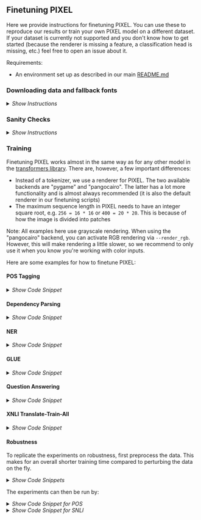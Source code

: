 ## Finetuning PIXEL

Here we provide instructions for finetuning PIXEL. You can use these to reproduce our results or train your own PIXEL model on a different dataset. If your dataset is currently not supported and you don't know how to get started (because the renderer is missing a feature, a classification head is missing, etc.) feel free to open an issue about it. 

Requirements:
- An environment set up as described in our main [README.md](https://github.com/xplip/pixel/blob/main/README.md)

### Downloading data and fallback fonts
<details>
  <summary><i>Show Instructions</i></summary>
&nbsp;

#### Fallback fonts
We provide a script to download fallback fonts for the `PangoCairoTextRenderer`. It is not necessary to use fallback fonts because our default `GoNotoCurrent.ttf` font already covers most languages/scripts. The renderer will log warnings if it encounters unknown glyphs. If that happens, you should definitely consider downloading the fallback fonts and passing the folder to the renderer via `--fallback_fonts_dir` so everything is rendered correctly:
  
```bash
python scripts/data/download_fallback_fonts.py <output_dir>
```

#### Data 
Note: For GLUE, QA, and NLI tasks we fully relied on HuggingFace datasets, so downloading them manually is not necessary

```bash
# Create a folder in which we keep the data
mkdir -p data
  
# MasakhaNER
git clone https://github.com/masakhane-io/masakhane-ner.git data/masakhane-ner
  
# UD data for parsing and POS tagging
wget -qO- https://lindat.mff.cuni.cz/repository/xmlui/bitstream/handle/11234/1-4758/ud-treebanks-v2.10.tgz | tar xvz -C data
  
# SNLI for robustness experiments
cd data
wget https://nlp.stanford.edu/projects/snli/snli_1.0.zip
unzip snli_1.0.zip && rm -rf snli_1.0.zip
cd ..
```

</details>

### Sanity Checks
<details>
  <summary><i>Show Instructions</i></summary>
&nbsp;
  
Before training your own models it makes sense to first run an evaluation of our finetuned models to check that everything is set up correctly. Here are some examples for how to do that:

#### POS Tagging
```bash
# Should achieve an eval_accuracy of 86.8 and test_accuracy of 86.0

export DATA_DIR="data/ud-treebanks-v2.10/UD_Vietnamese-VTB"
export MODEL="Team-PIXEL/pixel-base-finetuned-pos-ud-vietnamese-vtb"

python scripts/training/run_pos.py \
  --model_name_or_path=${MODEL} \
  --data_dir=${DATA_DIR} \
  --remove_unused_columns=False \
  --do_eval \
  --do_predict \
  --max_seq_length=256 \
  --output_dir=test-pos \
  --report_to=wandb \
  --log_predictions \
  --overwrite_cache \
  --fallback_fonts_dir=<path_to_your_fallback_fonts_dir  # not necessary here, but good to check that it works
```
  
#### Dependency Parsing
```bash
# Should achieve an eval_las of 82.2 and test_las of 83.9

export DATA_DIR="data/ud-treebanks-v2.10/UD_Coptic-Scriptorium"
export MODEL="Team-PIXEL/pixel-base-finetuned-parsing-ud-coptic-scriptorium"

python scripts/training/run_ud.py \
  --model_name_or_path=${MODEL} \
  --data_dir=${DATA_DIR} \
  --remove_unused_columns=False \
  --do_eval \
  --do_predict \
  --max_seq_length=256 \
  --output_dir=test-ud \
  --report_to=wandb \
  --log_predictions \
  --overwrite_cache \
  --fallback_fonts_dir=<path_to_your_fallback_fonts_dir  # not necessary here, but good to check that it works
```

#### NER
  
```bash
# Should achieve eval_f1 of 55.0 and test_f1 of 49.0

export LANG="amh"
export DATA_DIR="data/masakhane-ner/data/${LANG}"
export MODEL="Team-PIXEL/pixel-base-finetuned-masakhaner-${LANG}"

python scripts/training/run_ner.py \
  --model_name_or_path=${MODEL} \
  --data_dir=${DATA_DIR} \
  --remove_unused_columns=False \
  --do_eval \
  --do_predict \
  --max_seq_length=196 \
  --output_dir=test-ner \
  --report_to=wandb \
  --log_predictions \
  --overwrite_cache \
  --fallback_fonts_dir=<path_to_your_fallback_fonts_dir  # not necessary here, but good to check that it works
```

#### GLUE
  
```bash
# Should achieve eval_sst2_accuracy of 90.3

export TASK_NAME="sst2"
export MODEL="Team-PIXEL/pixel-base-finetuned-sst2"

python scripts/training/run_glue.py \
  --model_name_or_path=${MODEL} \
  --rendering_backend="pygame" \
  --pooling_mode="mean" \
  --task_name=${TASK_NAME} \
  --remove_unused_columns=False \
  --do_eval \
  --do_predict \
  --max_seq_length=256 \
  --output_dir=test-glue \
  --report_to=wandb \
  --log_predictions \
  --overwrite_cache
```
  
#### Question Answering
  
```bash
# Should achieve eval_f1 of 81.6 and eval_exact_match of 71.7

export DATASET_NAME="squad"
export MODEL="Team-PIXEL/pixel-base-finetuned-squadv1"

python scripts/training/run_qa.py \
  --model_name_or_path=${MODEL} \
  --dataset_name=${DATASET_NAME} \
  --remove_unused_columns=False \
  --do_eval \
  --per_device_eval_batch_size=128 \
  --max_seq_length=400 \
  --doc_stride=160 \
  --output_dir=test-qa \
  --report_to=wandb \
  --overwrite_cache \
  --metric_for_best_model=eval_f1 \
  --fallback_fonts_dir=<path_to_your_fallback_fonts_dir  # not necessary here, but good to check that it works
```

</details>


### Training
 
Finetuning PIXEL works almost in the same way as for any other model in the [transformers library](https://github.com/huggingface/transformers). There are, however, a few important differences:
- Instead of a tokenizer, we use a renderer for PIXEL. The two available backends are "pygame" and "pangocairo". The latter has a lot more functionality and is almost always recommended (it is also the default renderer in our finetuning scripts)
- The maximum sequence length in PIXEL needs to have an integer square root, e.g. `256 = 16 * 16` or `400 = 20 * 20`. This is because of how the image is divided into patches

Note: All examples here use grayscale rendering. When using the "pangocairo" backend, you can activate RGB rendering via `--render_rgb`. However, this will make rendering a little slower, so we recommend to only use it when you know you're working with color inputs.

Here are some examples for how to finetune PIXEL:

#### POS Tagging
<details>
  <summary><i>Show Code Snippet</i></summary>
&nbsp;

```bash
# Optional wandb environment vars
export WANDB_PROJECT="pixel-experiments"

# Settings
export TREEBANK="UD_Vietnamese-VTB"
export DATA_DIR="data/ud-treebanks-v2.10/${TREEBANK}"
export FALLBACK_FONTS_DIR="data/fallback_fonts"  # let's say this is where we downloaded the fonts to
export MODEL="Team-PIXEL/pixel-base" # also works with "bert-base-cased", "roberta-base", etc.
export SEQ_LEN=256
export BSZ=64
export GRAD_ACCUM=1
export LR=5e-5
export SEED=42
export NUM_STEPS=15000
  
export RUN_NAME="${TREEBANK}-$(basename ${MODEL})-${SEQ_LEN}-${BSZ}-${GRAD_ACCUM}-${LR}-${NUM_STEPS}-${SEED}"

python scripts/training/run_pos.py \
  --model_name_or_path=${MODEL} \
  --remove_unused_columns=False \
  --data_dir=${DATA_DIR} \
  --do_train \
  --do_eval \
  --do_predict \
  --dropout_prob=0.1 \
  --max_seq_length=${SEQ_LEN} \
  --max_steps=${NUM_STEPS} \
  --num_train_epochs=10 \
  --early_stopping \
  --early_stopping_patience=5 \
  --per_device_train_batch_size=${BSZ} \
  --gradient_accumulation_steps=${GRAD_ACCUM} \
  --learning_rate=${LR} \
  --warmup_steps=100 \
  --run_name=${RUN_NAME} \
  --output_dir=${RUN_NAME} \
  --overwrite_output_dir \
  --overwrite_cache \
  --logging_strategy=steps \
  --logging_steps=100 \
  --evaluation_strategy=steps \
  --eval_steps=500 \
  --save_strategy=steps \
  --save_steps=500 \
  --save_total_limit=5 \
  --report_to=wandb \
  --log_predictions \
  --load_best_model_at_end=True \
  --metric_for_best_model="eval_accuracy" \
  --fp16 \
  --half_precision_backend=apex \
  --fallback_fonts_dir=${FALLBACK_FONTS_DIR} \
  --seed=${SEED}
```

</details>

#### Dependency Parsing
<details>
  <summary><i>Show Code Snippet</i></summary>
&nbsp;

```bash
# Optional wandb environment vars
export WANDB_PROJECT="pixel-experiments"

# Settings
export TREEBANK="UD_Coptic-Scriptorium"
export DATA_DIR="data/ud-treebanks-v2.10/${TREEBANK}"
export FALLBACK_FONTS_DIR="data/fallback_fonts"  # let's say this is where we downloaded the fonts to
export MODEL="Team-PIXEL/pixel-base" # also works with "bert-base-cased", "roberta-base", etc.
export SEQ_LEN=256
export BSZ=64
export GRAD_ACCUM=1
export LR=8e-5
export SEED=42
export NUM_STEPS=15000
  
export RUN_NAME="${TREEBANK}-$(basename ${MODEL})-${SEQ_LEN}-${BSZ}-${GRAD_ACCUM}-${LR}-${NUM_STEPS}-${SEED}"

python scripts/training/run_ud.py \
  --model_name_or_path=${MODEL} \
  --remove_unused_columns=False \
  --data_dir=${DATA_DIR} \
  --do_train \
  --do_eval \
  --do_predict \
  --dropout_prob=0.1 \
  --max_seq_length=${SEQ_LEN} \
  --max_steps=${NUM_STEPS} \
  --num_train_epochs=10 \
  --early_stopping \
  --early_stopping_patience=5 \
  --per_device_train_batch_size=${BSZ} \
  --gradient_accumulation_steps=${GRAD_ACCUM} \
  --learning_rate=${LR} \
  --warmup_steps=100 \
  --run_name=${RUN_NAME} \
  --output_dir=${RUN_NAME} \
  --overwrite_output_dir \
  --overwrite_cache \
  --logging_strategy=steps \
  --logging_steps=100 \
  --evaluation_strategy=steps \
  --eval_steps=500 \
  --save_strategy=steps \
  --save_steps=500 \
  --save_total_limit=5 \
  --report_to=wandb \
  --log_predictions \
  --load_best_model_at_end=True \
  --metric_for_best_model="eval_las" \
  --fp16 \
  --half_precision_backend=apex \
  --fallback_fonts_dir=${FALLBACK_FONTS_DIR} \
  --seed=${SEED}
```

</details>

#### NER
<details>
  <summary><i>Show Code Snippet</i></summary>
&nbsp;

```bash
# Optional wandb environment vars
export WANDB_PROJECT="pixel-experiments"

# Settings
export LANG="amh"
export DATA_DIR="data/masakhane-ner/data/${LANG}"
export FALLBACK_FONTS_DIR="data/fallback_fonts"  # let's say this is where we downloaded the fonts to
export MODEL="Team-PIXEL/pixel-base" # also works with "bert-base-cased", "roberta-base", etc.
export SEQ_LEN=196
export BSZ=64
export GRAD_ACCUM=1
export LR=5e-5
export SEED=42
export NUM_STEPS=15000
  
export RUN_NAME="${LANG}-$(basename ${MODEL})-${SEQ_LEN}-${BSZ}-${GRAD_ACCUM}-${LR}-${NUM_STEPS}-${SEED}"

python scripts/training/run_ner.py \
  --model_name_or_path=${MODEL} \
  --remove_unused_columns=False \
  --data_dir=${DATA_DIR} \
  --do_train \
  --do_eval \
  --do_predict \
  --dropout_prob=0.1 \
  --max_seq_length=${SEQ_LEN} \
  --max_steps=${NUM_STEPS} \
  --num_train_epochs=10 \
  --early_stopping \
  --early_stopping_patience=5 \
  --per_device_train_batch_size=${BSZ} \
  --gradient_accumulation_steps=${GRAD_ACCUM} \
  --learning_rate=${LR} \
  --warmup_steps=100 \
  --run_name=${RUN_NAME} \
  --output_dir=${RUN_NAME} \
  --overwrite_output_dir \
  --overwrite_cache \
  --logging_strategy=steps \
  --logging_steps=100 \
  --evaluation_strategy=steps \
  --eval_steps=500 \
  --save_strategy=steps \
  --save_steps=500 \
  --save_total_limit=5 \
  --report_to=wandb \
  --log_predictions \
  --load_best_model_at_end=True \
  --metric_for_best_model="eval_f1" \
  --fp16 \
  --half_precision_backend=apex \
  --fallback_fonts_dir=${FALLBACK_FONTS_DIR} \
  --seed=${SEED}
```

</details>


#### GLUE
<details>
  <summary><i>Show Code Snippet</i></summary>
&nbsp;

```bash
  
# Note on GLUE: 
# We found that for some of the tasks (e.g. MNLI), PIXEL can get stuck in a bad local optimum
# A clear indicator of this is when the training loss is not decreasing substantially within the first 1k-3k steps
# If this happens, you can tweak the learning rate slightly, increase the batch size,
# change rendering backends, or often even just the random seed
# We are still trying to find the optimal training recipe for PIXEL on these tasks,
# the recipes used in the paper may not be the best ones out there

# Optional wandb environment vars
export WANDB_PROJECT="pixel-experiments"

# Settings
export TASK="sst2"
export MODEL="Team-PIXEL/pixel-base" # also works with "bert-base-cased", "roberta-base", etc.
export RENDERING_BACKEND="pygame"  # Consider trying out both "pygame" and "pangocairo" to see which one works best
export POOLING_MODE="mean" # Can be "mean", "max", "cls", or "pma1" to "pma8"
export SEQ_LEN=256
export BSZ=64
export GRAD_ACCUM=4  # We found that higher batch sizes can sometimes make training more stable
export LR=3e-5
export SEED=42
export NUM_STEPS=15000
  
export RUN_NAME="${TASK}-$(basename ${MODEL})-${POOLING_MODE}-${RENDERING_BACKEND}-${SEQ_LEN}-${BSZ}-${GRAD_ACCUM}-${LR}-${NUM_STEPS}-${SEED}"

python scripts/training/run_glue.py \
  --model_name_or_path=${MODEL} \
  --task_name=${TASK} \
  --rendering_backend=${RENDERING_BACKEND} \
  --pooling_mode=${POOLING_MODE} \
  --pooler_add_layer_norm=True \
  --remove_unused_columns=False \
  --do_train \
  --do_eval \
  --do_predict \
  --dropout_prob=0.1 \
  --max_seq_length=${SEQ_LEN} \
  --max_steps=${NUM_STEPS} \
  --num_train_epochs=10 \
  --early_stopping \
  --early_stopping_patience=5 \
  --per_device_train_batch_size=${BSZ} \
  --gradient_accumulation_steps=${GRAD_ACCUM} \
  --learning_rate=${LR} \
  --warmup_steps=100 \
  --run_name=${RUN_NAME} \
  --output_dir=${RUN_NAME} \
  --overwrite_output_dir \
  --overwrite_cache \
  --logging_strategy=steps \
  --logging_steps=100 \
  --evaluation_strategy=steps \
  --eval_steps=500 \
  --save_strategy=steps \
  --save_steps=500 \
  --save_total_limit=5 \
  --report_to=wandb \
  --log_predictions \
  --load_best_model_at_end=True \
  --metric_for_best_model="eval_accuracy" \
  --fp16 \
  --half_precision_backend=apex \
  --seed=${SEED}
```

</details>

#### Question Answering
<details>
  <summary><i>Show Code Snippet</i></summary>
&nbsp;

Note: If you know you are working with a right-to-left (RTL) language, you can pass `--is_rtl_language` to the QA script to override the automatic base direction check of the renderer

```bash

# Optional wandb environment vars
export WANDB_PROJECT="pixel-experiments"

# Settings
export DATASET_NAME="tydiqa"
export DATASET_CONFIG_NAME="secondary_task"
export MODEL="Team-PIXEL/pixel-base" # also works with "bert-base-cased", etc.
export FALLBACK_FONTS_DIR="data/fallback_fonts"  # let's say this is where we downloaded the fonts to
export SEQ_LEN=400
export STRIDE=160
export QUESTION_MAX_LEN=128
export BSZ=32
export GRAD_ACCUM=1
export LR=7e-5
export SEED=42
export NUM_STEPS=20000
  
export RUN_NAME="${DATASET_NAME}-$(basename ${MODEL})-${SEQ_LEN}-${BSZ}-${GRAD_ACCUM}-${LR}-${NUM_STEPS}-${SEED}"

python scripts/training/run_qa.py \
  --model_name_or_path=${MODEL} \
  --task_name=${TASK} \
  --pooling_mode=${POOLING_MODE} \
  --pooler_add_layer_norm=True \
  --dataset_name=${DATASET_NAME} \
  --dataset_config_name=${DATASET_CONFIG_NAME} \
  --remove_unused_columns=False \
  --do_train \
  --do_eval \
  --do_predict \
  --dropout_prob=0.1 \
  --max_seq_length=${SEQ_LEN} \
  --question_max_length=${QUESTION_MAX_LEN} \
  --doc_stride=${STRIDE} \
  --max_steps=${NUM_STEPS} \
  --num_train_epochs=10 \
  --early_stopping \
  --early_stopping_patience=5 \
  --per_device_train_batch_size=${BSZ} \
  --gradient_accumulation_steps=${GRAD_ACCUM} \
  --learning_rate=${LR} \
  --warmup_steps=100 \
  --run_name=${RUN_NAME} \
  --output_dir=${RUN_NAME} \
  --overwrite_output_dir \
  --overwrite_cache \
  --logging_strategy=steps \
  --logging_steps=100 \
  --evaluation_strategy=steps \
  --eval_steps=500 \
  --save_strategy=steps \
  --save_steps=500 \
  --save_total_limit=5 \
  --report_to=wandb \
  --log_predictions \
  --load_best_model_at_end=True \
  --metric_for_best_model="eval_f1" \
  --fp16 \
  --half_precision_backend=apex \
  --fallback_fonts_dir=${FALLBACK_FONTS_DIR} \
  --seed=${SEED}
```

</details>

#### XNLI Translate-Train-All
<details>
  <summary><i>Show Code Snippet</i></summary>
&nbsp;

```bash

# Optional wandb environment vars
export WANDB_PROJECT="pixel-experiments"

export MODEL="Team-PIXEL/pixel-base" # also works with "bert-base-cased", "bert-base-multilingual-cased", etc.
export POOLING_MODE="cls" # Can be "mean", "max", "cls", or "pma1" to "pma8"
export SEQ_LEN=196 # Must have an integer square root for PIXEL (e.g. 18*18=324)
export FALLBACK_FONTS_DIR="data/fallback_fonts"  # let's say this is where we downloaded the fonts to
export BSZ=128
export GRAD_ACCUM=2
export LR=2e-5
export SEED=42
export NUM_STEPS=50000

export RUN_NAME="xnli-$(basename ${MODEL})-${POOLING_MODE}-${SEQ_LEN}-${BSZ}-${GRAD_ACCUM}-${LR}-${NUM_STEPS}-${SEED}"
python PVE/scripts/training/run_xnli_translate_train_all.py \
  --model_name_or_path=${MODEL} \
  --remove_unused_columns=False \
  --do_train \
  --do_eval \
  --do_predict \
  --pooling_mode=${POOLING_MODE} \
  --pooler_add_layer_norm=True \
  --dropout_prob=0.1 \
  --max_seq_length=${SEQ_LEN} \
  --max_steps=${NUM_STEPS} \
  --num_train_epochs=10 \
  --per_device_train_batch_size=${BSZ} \
  --gradient_accumulation_steps=${GRAD_ACCUM} \
  --learning_rate=${LR} \
  --warmup_steps=1000 \
  --run_name=${RUN_NAME} \
  --output_dir=${RUN_NAME} \
  --overwrite_cache \
  --logging_strategy=steps \
  --logging_steps=100 \
  --evaluation_strategy=steps \
  --eval_steps=1000 \
  --save_strategy=steps \
  --save_steps=1000 \
  --save_total_limit=5 \
  --report_to=wandb \
  --log_predictions \
  --load_best_model_at_end=True \
  --metric_for_best_model="eval_accuracy" \
  --fp16 \
  --half_precision_backend=apex \
  --seed=${SEED} \
  --fallback_fonts_dir=${FALLBACK_FONTS_DIR}
```

</details>

#### Robustness

To replicate the experiments on robustness, first preprocess the data. This makes for an overall shorter training time compared to perturbing the data on the fly.

<details>
  <summary><i>Show Code Snippets</i></summary>
&nbsp;

For POS tagging:
```bash
python scripts/data/robustness/preprocess_pos.py \
  --attack="confusable" \
  --cpu_count=40
```
For SNLI (English):
```bash
python scripts/data/robustness/preprocess_snli.py \
  --attack="confusable" \
  --cpu_count=40
```
</details>

The experiments can then be run by:

<details>
  <summary><i>Show Code Snippet for POS</i></summary>
&nbsp;

```bash

# Optional wandb environment vars
export WANDB_PROJECT="pixel-experiments"

# Settings
export ROBUSTNESS_ATTACK="confusable"
export ROBUSTNESS_SEVERITY=20
export TREEBANK="UD_English-EWT"
export DATA_DIR="data/robustness/pos/${ROBUSTNESS_ATTACK}${ROBUSTNESS_SEVERITY}" 
export FALLBACK_FONTS_DIR="data/fallback_fonts" 
export MODEL="Team-PIXEL/pixel-base"
export SEQ_LEN=256
export BSZ=64
export GRAD_ACCUM=1
export LR=1e-5 
export SEED=42
export NUM_STEPS=15000
  
export RUN_NAME="${ROBUSTNESS_ATTACK}-${ROBUSTNESS_SEVERITY}-$(basename ${MODEL})-${SEQ_LEN}-${BSZ}-${GRAD_ACCUM}-${LR}-${NUM_STEPS}-${SEED}"

python scripts/training/run_pos.py \
  --model_name_or_path=${MODEL} \
  --remove_unused_columns=False \
  --data_dir=${DATA_DIR} \
  --do_train \
  --do_eval \
  --do_predict \
  --dropout_prob=0.1 \
  --max_seq_length=${SEQ_LEN} \
  --max_steps=${NUM_STEPS} \
  --num_train_epochs=10 \
  --early_stopping \
  --early_stopping_patience=5 \
  --per_device_train_batch_size=${BSZ} \
  --gradient_accumulation_steps=${GRAD_ACCUM} \
  --learning_rate=${LR} \
  --warmup_steps=100 \
  --run_name=${RUN_NAME} \
  --output_dir=${RUN_NAME} \
  --overwrite_output_dir \
  --overwrite_cache \
  --logging_strategy=steps \
  --logging_steps=100 \
  --evaluation_strategy=steps \
  --eval_steps=500 \
  --save_strategy=steps \
  --save_steps=500 \
  --save_total_limit=5 \
  --report_to=wandb \
  --log_predictions \
  --load_best_model_at_end=True \
  --metric_for_best_model="eval_accuracy" \
  --fallback_fonts_dir=${FALLBACK_FONTS_DIR} \
  --seed=${SEED}
```

</details>

<details>
  <summary><i>Show Code Snippet for SNLI</i></summary>
&nbsp;

```bash

# Optional wandb environment vars
export WANDB_PROJECT="pixel-experiments"

export ROBUSTNESS_ATTACK="confusable"
export ROBUSTNESS_SEVERITY=20
export ROBUSTNESS_DATA="data/robustness/snli"
export MODEL="Team-PIXEL/pixel-base" 
export POOLING_MODE="mean" 
export SEQ_LEN=324 
export FALLBACK_FONTS_DIR="data/fallback_fonts"  
export BSZ=64
export GRAD_ACCUM=1
export LR=1e-5
export SEED=42
export NUM_STEPS=15000

export RUN_NAME="snli-${ROBUSTNESS_ATTACK}-${ROBUSTNESS_SEVERITY}-$(basename ${MODEL})-${POOLING_MODE}-${SEQ_LEN}-${BSZ}-${GRAD_ACCUM}-${LR}-${NUM_STEPS}-${SEED}"
python scripts/training/run_nli.py \
  --model_name_or_path=${MODEL} \
  --remove_unused_columns=False \
  --do_train \
  --do_eval \
  --do_predict \
  --pooling_mode=${POOLING_MODE} \
  --pooler_add_layer_norm=True \
  --dropout_prob=0.1 \
  --max_seq_length=${SEQ_LEN} \
  --max_steps=${NUM_STEPS} \
  --num_train_epochs=10 \
  --per_device_train_batch_size=${BSZ} \
  --gradient_accumulation_steps=${GRAD_ACCUM} \
  --learning_rate=${LR} \
  --warmup_steps=1000 \
  --run_name=${RUN_NAME} \
  --output_dir=${RUN_NAME} \
  --overwrite_cache \
  --logging_strategy=steps \
  --logging_steps=100 \
  --evaluation_strategy=steps \
  --eval_steps=1000 \
  --save_strategy=steps \
  --save_steps=1000 \
  --save_total_limit=5 \
  --report_to=wandb \
  --log_predictions \
  --load_best_model_at_end=True \
  --metric_for_best_model="eval_accuracy" \
  --seed=${SEED} \
  --fallback_fonts_dir=${FALLBACK_FONTS_DIR} \
  --train_file="${ROBUSTNESS_DATA}/${ROBUSTNESS_ATTACK}${ROBUSTNESS_SEVERITY}/snli_1.0_train.txt" \
  --validation_file="${ROBUSTNESS_DATA}/${ROBUSTNESS_ATTACK}${ROBUSTNESS_SEVERITY}/snli_1.0_dev.txt" \
  --test_file="${ROBUSTNESS_DATA}/${ROBUSTNESS_ATTACK}${ROBUSTNESS_SEVERITY}/snli_1.0_test.txt" \
```

</details>